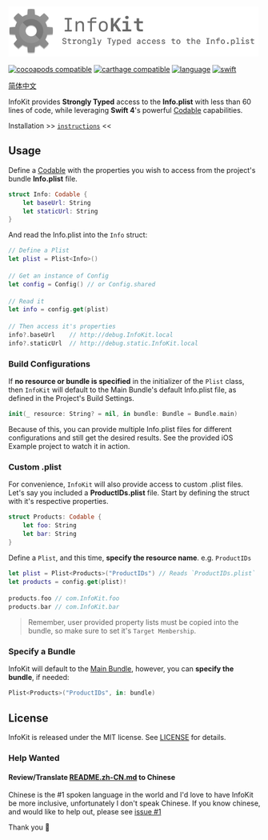 
![InfoKit](/InfoKit.png?raw=true)

[![cocoapods compatible](https://img.shields.io/badge/cocoapods-compatible-brightgreen.svg)](https://cocoapods.org/pods/InfoKit)
[![carthage compatible](https://img.shields.io/badge/carthage-compatible-brightgreen.svg)](https://github.com/Carthage/Carthage)
[![language](https://img.shields.io/badge/spm-compatible-brightgreen.svg)](https://swift.org)
[![swift](https://img.shields.io/badge/swift-4-orange.svg)](https://github.com/nmdias/InfoKit/releases)

[简体中文](README.zh-CN.md)

InfoKit provides **Strongly Typed** access to the **Info.plist** with less than 60 lines of code, while leveraging **Swift 4**'s powerful [Codable](https://developer.apple.com/documentation/swift/codable) capabilities.

Installation >> [`instructions`](https://github.com/nmdias/InfoKit/blob/master/INSTALL.md) <<

## Usage

Define a [Codable](https://developer.apple.com/documentation/swift/codable) with the properties you wish to access from the project's bundle **Info.plist** file.

```swift
struct Info: Codable {
    let baseUrl: String
    let staticUrl: String
}
```

And read the Info.plist into the `Info` struct:
```swift
// Define a Plist
let plist = Plist<Info>()

// Get an instance of Config
let config = Config() // or Config.shared

// Read it
let info = config.get(plist)

// Then access it's properties
info?.baseUrl    // http://debug.InfoKit.local
info?.staticUrl  // http://debug.static.InfoKit.local
```

### Build Configurations
 If **no resource or bundle is specified** in the initializer of the `Plist` class, then `InfoKit` will default to the Main Bundle's default Info.plist file, as defined in the Project's Build Settings.

```swift
init(_ resource: String? = nil, in bundle: Bundle = Bundle.main)
```

 Because of this, you can provide multiple Info.plist files for different configurations and still get the desired results. See the provided iOS Example project to watch it in action.


### Custom .plist
For convenience, `InfoKit` will also provide access to custom .plist files. Let's say you included a **ProductIDs.plist** file. Start by defining the struct with it's respective properties.

```swift
struct Products: Codable {
    let foo: String
    let bar: String
}
```

Define a `Plist`, and this time, **specify the resource name**. e.g. `ProductIDs`

```swift
let plist = Plist<Products>("ProductIDs") // Reads `ProductIDs.plist`
let products = config.get(plist)!

products.foo // com.InfoKit.foo
products.bar // com.InfoKit.bar

```

> Remember, user provided property lists must be copied into the bundle, so make sure to set it's `Target Membership`.

### Specify a Bundle
InfoKit will default to the [Main Bundle](https://developer.apple.com/documentation/foundation/bundle/1410786-main), however, you can **specify the bundle**, if needed:

```swift
Plist<Products>("ProductIDs", in: bundle)
```

## License

InfoKit is released under the MIT license. See [LICENSE](https://github.com/nmdias/InfoKit/blob/master/LICENSE) for details.

### Help Wanted
#### Review/Translate [README.zh-CN.md](README.zh-CN.md) to Chinese
Chinese is the #1 spoken language in the world and I'd love to have InfoKit be more inclusive, unfortunately I don't speak Chinese. If you know chinese, and would like to help out, please see [issue #1](https://github.com/nmdias/InfoKit/issues/1)

Thank you 🙏
